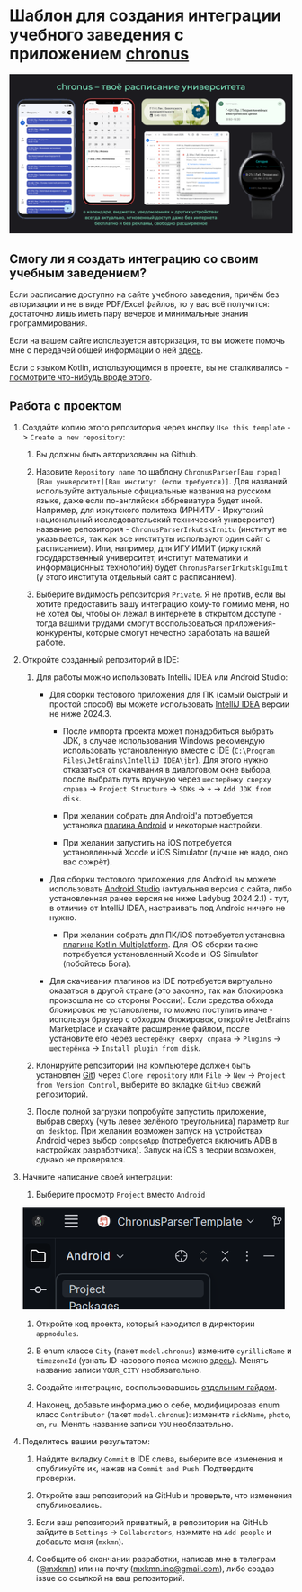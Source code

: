 # Шаблон для создания интеграции учебного заведения с приложением [chronus](https://play.google.com/store/apps/details?id=mxkmn.chronus)

![Картинка для привлечения внимания](static/promo_pic.png)

## Смогу ли я создать интеграцию со своим учебным заведением?

Если расписание доступно на сайте учебного заведения, причём без авторизации и не в виде PDF/Excel файлов, то у вас всё получится: достаточно лишь иметь пару вечеров и минимальные знания программирования.

Если на вашем сайте используется авторизация, то вы можете помочь мне с передачей общей информации о ней [здесь](https://github.com/mxkmn/ChronusParserTemplate/issues/1).

Если с языком Kotlin, использующимся в проекте, вы не сталкивались - [посмотрите что-нибудь вроде этого](https://www.youtube.com/watch?v=30tchn0TjaM).

## Работа с проектом

1. Создайте копию этого репозитория через кнопку `Use this template` -> `Create a new repository`:

    1. Вы должны быть авторизованы на Github.

    1. Назовите `Repository name` по шаблону `ChronusParser[Ваш город][Ваш университет][Ваш институт (если требуется)]`. Для названий используйте актуальные официальные названия на русском языке, даже если по-английски аббревиатура будет иной. Например, для иркутского политеха (ИРНИТУ - Иркутский национальный исследовательский технический университет) название репозитория - `ChronusParserIrkutskIrnitu` (институт не указывается, так как все институты используют один сайт с расписанием). Или, например, для ИГУ ИМИТ (иркутский государственный университет, институт математики и информационных технологий) будет `ChronusParserIrkutskIguImit` (у этого института отдельный сайт с расписанием).

    1. Выберите видимость репозитория `Private`. Я не против, если вы хотите предоставить вашу интеграцию кому-то помимо меня, но не хотел бы, чтобы он лежал в интернете в открытом доступе - тогда вашими трудами смогут воспользоваться приложения-конкуренты, которые смогут нечестно заработать на вашей работе.

1. Откройте созданный репозиторий в IDE:
    1. Для работы можно использовать IntelliJ IDEA или Android Studio:

        * Для сборки тестового приложения для ПК (самый быстрый и простой способ) вы можете использовать [IntelliJ IDEA](https://www.jetbrains.com/idea/download/#:~:text=IntelliJ%20IDEA%20Community%20Edition%20is%20completely%20free%20to%20use) версии не ниже 2024.3.

            * После импорта проекта может понадобиться выбрать JDK, в случае использования Windows рекомендую использовать установленную вместе с IDE (`C:\Program Files\JetBrains\IntelliJ IDEA\jbr`). Для этого нужно отказаться от скачивания в диалоговом окне выбора, после выбрать путь вручную через `шестерёнку сверху справа` -> `Project Structure` -> `SDKs` -> `+` -> `Add JDK from disk`.

            * При желании собрать для Android'а потребуется установка [плагина Android](https://plugins.jetbrains.com/plugin/22989-android/versions) и некоторые настройки.

            * При желании запустить на iOS потребуется установленный Xcode и iOS Simulator (лучше не надо, оно вас сожрёт).

        * Для сборки тестового приложения для Android вы можете использовать [Android Studio](https://developer.android.com/studio) (актуальная версия с сайта, либо установленная ранее версия не ниже Ladybug 2024.2.1) - тут, в отличие от IntelliJ IDEA, настраивать под Android ничего не нужно.

            * При желании собрать для ПК/iOS потребуется установка [плагина Kotlin Multiplatform](https://plugins.jetbrains.com/plugin/14936-kotlin-multiplatform/versions/stable). Для iOS сборки также потребуется установленный Xcode и iOS Simulator (побойтесь Бога).

        * Для скачивания плагинов из IDE потребуется виртуально оказаться в другой стране (это законно, так как блокировка произошла не со стороны России). Если средства обхода блокировок не установлены, то можно поступить иначе - используя браузер с обходом блокировок, откройте JetBrains Marketplace и скачайте расширение файлом, после установите его через `шестерёнку сверху справа` -> `Plugins` -> `шестерёнка` -> `Install plugin from disk`.

    1. Клонируйте репозиторий (на компьютере должен быть установлен [Git](https://git-scm.com/downloads)) через `Clone repository` или `File` -> `New` -> `Project from Version Control`, выберите во вкладке `GitHub` свежий репозиторий.

    1. После полной загрузки попробуйте запустить приложение, выбрав сверху (чуть левее зелёного треугольника) параметр `Run on desktop`. При желании возможен запуск на устройствах Android через выбор `composeApp` (потребуется включить ADB в настройках разработчика). Запуск на iOS в теории возможен, однако не проверялся.

1. Начните написание своей интеграции:

    1. Выберите просмотр `Project` вместо `Android`

    ![Окно IDE с выбором отображения](static/choose_project_view.png)

    1. Откройте код проекта, который находится в директории `appmodules`.

    1. В enum классе `City` (пакет `model.chronus`) измените `cyrillicName` и `timezoneId` (узнать ID часового пояса можно [здесь](https://askgeo.com/#:~:text=degrees-,TimeZoneId,-Olson%20time%20zone)). Менять название записи `YOUR_CITY` необязательно.

    1. Создайте интеграцию, воспользовавшись [отдельным гайдом](static/integration.md).

    1. Наконец, добавьте информацию о себе, модифицировав enum класс `Contributor` (пакет `model.chronus`): измените `nickName`, `photo`, `en`, `ru`. Менять название записи `YOU` необязательно.

1. Поделитесь вашим результатом:

    1. Найдите вкладку `Commit` в IDE слева, выберите все изменения и опубликуйте их, нажав на `Commit and Push`. Подтвердите проверки.

    1. Откройте ваш репозиторий на GitHub и проверьте, что изменения опубликовались.

    1. Если ваш репозиторий приватный, в репозитории на GitHub зайдите в `Settings` -> `Collaborators`, нажмите на `Add people` и добавьте меня (`mxkmn`).

    1. Сообщите об окончании разработки, написав мне в телеграм ([@mxkmn](https://t.me/mxkmn)) или на почту (mxkmn.inc@gmail.com), либо создав issue со ссылкой на ваш репозиторий.
